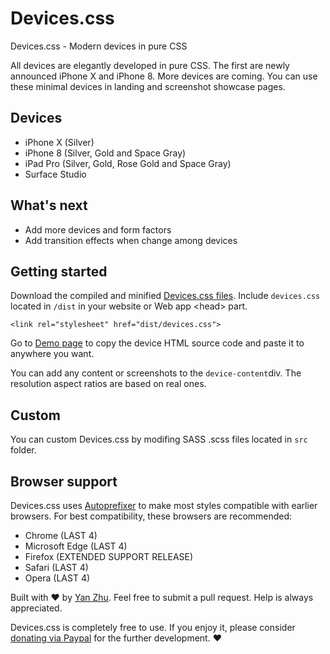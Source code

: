 # Devices.css

Devices.css - Modern devices in pure CSS

All devices are elegantly developed in pure CSS. The first are newly announced iPhone X and iPhone 8. More devices are coming. You can use these minimal devices in landing and screenshot showcase pages.

## Devices

- iPhone X (Silver)
- iPhone 8 (Silver, Gold and Space Gray)
- iPad Pro (Silver, Gold, Rose Gold and Space Gray)
- Surface Studio

## What's next
- Add more devices and form factors
- Add transition effects when change among devices

## Getting started

Download the compiled and minified [Devices.css files](https://github.com/picturepan2/devices.css). Include `devices.css` located in `/dist` in your website or Web app &lt;head&gt; part.

`<link rel="stylesheet" href="dist/devices.css">`

Go to [Demo page](https://picturepan2.github.io/devices.css/) to copy the device HTML source code and paste it to anywhere you want.

You can add any content or screenshots to the `device-content`div. The resolution aspect ratios are based on real ones.

## Custom

You can custom Devices.css by modifing SASS .scss files located in `src` folder.

## Browser support
Devices.css uses [Autoprefixer](https://github.com/postcss/autoprefixer) to make most styles compatible with earlier browsers. For best compatibility, these browsers are recommended:

- Chrome (LAST 4)
- Microsoft Edge (LAST 4)
- Firefox (EXTENDED SUPPORT RELEASE)
- Safari (LAST 4)
- Opera (LAST 4)

Built with ♥ by [Yan Zhu](https://twitter.com/picturepan2). Feel free to submit a pull request. Help is always appreciated.

Devices.css is completely free to use. If you enjoy it, please consider [donating via Paypal](https://www.paypal.me/picturepan2) for the further development. ♥ 
